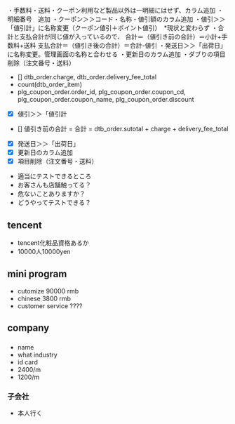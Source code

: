 ・手数料・送料・クーポン利用など製品以外は一明細にはせず、カラム追加
・明細番号　追加
・クーポン＞＞コード・名称・値引額のカラム追加
・値引＞＞「値引計」に名称変更（クーポン値引＋ポイント値引）　*現状と変わらず
・合計と支払合計が同じ値が入っているので、
    合計＝（値引き前の合計）＝小計+手数料+送料
    支払合計＝（値引き後の合計）＝合計-値引
 ・発送日＞＞「出荷日」に名称変更。管理画面の名称と合わせる
 ・更新日のカラム追加
 ・ダブりの項目削除（注文番号・送料）
             
             
             
 - [] dtb_order.charge, dtb_order.delivery_fee_total
 - count(dtb_order_item)
 - plg_coupon_order.order_id, plg_coupon_order.coupon_cd, plg_coupon_order.coupon_name, plg_coupon_order.discount
 - [x] 値引＞＞「値引計
 - [] 値引き前の合計 = 合計 = dtb_order.sutotal + charge + delivery_fee_total 
 - [x] 発送日＞＞「出荷日」
 - [x] 更新日のカラム追加
 - [x] 項目削除（注文番号・送料）

 - 適当にテストできるところ
 - お客さんも店舗触ってる？
 - 危ないことありますか？
 - どうやってテストできる？

## tencent
 - tencent化粧品資格あるか
 - 10000人10000yen

## mini program
 - cutomize 90000 rmb
 - chinese 3800 rmb
 - customer service ????
 
## company

### 
 - name
 - what industry
 - id card
 - 2400/m
 - 1200/m

### 子会社
 - 本人行く
